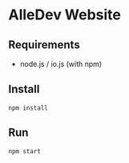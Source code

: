 # AlleDev Website

## Requirements
- node.js / io.js (with npm)

## Install
`npm install`

## Run
`npm start`
